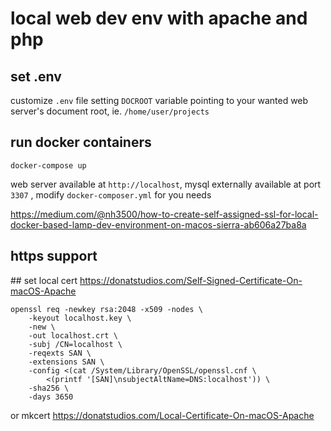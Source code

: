 
# local web dev env with apache and php

## set .env
customize `.env` file setting `DOCROOT` variable pointing to your wanted web server's document root, ie. 
`/home/user/projects`

## run docker containers 
```
docker-compose up
```

web server available at `http://localhost`, 
mysql externally available at port `3307` , modify `docker-composer.yml` for you needs

https://medium.com/@nh3500/how-to-create-self-assigned-ssl-for-local-docker-based-lamp-dev-environment-on-macos-sierra-ab606a27ba8a

## https support

## set local cert
https://donatstudios.com/Self-Signed-Certificate-On-macOS-Apache

```
openssl req -newkey rsa:2048 -x509 -nodes \
    -keyout localhost.key \
    -new \
    -out localhost.crt \
    -subj /CN=localhost \
    -reqexts SAN \
    -extensions SAN \
    -config <(cat /System/Library/OpenSSL/openssl.cnf \
        <(printf '[SAN]\nsubjectAltName=DNS:localhost')) \
    -sha256 \
    -days 3650
```

or mkcert
https://donatstudios.com/Local-Certificate-On-macOS-Apache


